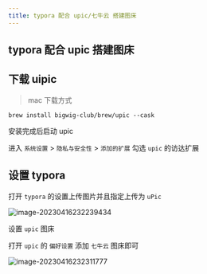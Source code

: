 ```yaml
---
title: typora 配合 upic/七牛云 搭建图床
---
```


## typora 配合 upic 搭建图床

## 下载 uipic

> mac 下载方式

```shell
brew install bigwig-club/brew/upic --cask
```

安装完成后启动 upic

进入 `系统设置` > `隐私与安全性` > `添加的扩展` 勾选 `upic` 的访达扩展

## 设置 typora

打开 `typora` 的设置上传图片并且指定上传为 `uPic`


![image-20230416232239434](http://www.cc-heart.cn:30002/oss/file/WPJTOOANlAvXos4EJeb0m/2023-04-16/image-20230416232239434.png)

设置 `upic` 图床

打开 `upic` 的 `偏好设置` 添加 `七牛云` 图床即可

![image-20230416232311777](http://www.cc-heart.cn:30002/oss/file/WPJTOOANlAvXos4EJeb0m/2023-04-16/image-20230416232311777.png)

